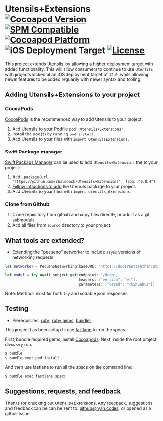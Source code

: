 # Utensils+Extensions [![Cocoapod Version](https://img.shields.io/cocoapods/v/Utensils+Extensions.svg)](https://github.com/rbaumbach/Utensils-Extensions) [![SPM Compatible](https://img.shields.io/badge/SPM-Compatible-blue)](https://swift.org/package-manager/) [![Cocoapod Platform](https://img.shields.io/badge/platform-iOS-blue.svg)](https://github.com/rbaumbach/Utensils-Extensions) ![iOS Deployment Target](https://img.shields.io/badge/iOS_Deployment_Target-13.0-964B00) [![License](https://img.shields.io/dub/l/vibe-d.svg)](https://github.com/rbaumbach/Utensils-Extensions/blob/maestro/MIT-LICENSE.txt)

This project extends [Utensils](https://github.com/rbaumbach/Utensils), by allowing a higher deployment target with added functionality.  This will allow consumers to continue to use `Utentils` with projects locked at an iOS deployment target of `12.0`, while allowing newer features to be added reguarily with newer syntax and tooling.

## Adding Utensils+Extensions to your project

### CocoaPods

[CocoaPods](http://cocoapods.org) is the recommended way to add Utensils to your project.

1.  Add Utensils to your Podfile `pod 'Utensils+Extensions'`.
2.  Install the pod(s) by running `pod install`.
3.  Add Utensils to your files with `import UtensilsExtensions`.

### Swift Package manager

[Swift Package Manager](https://swift.org/package-manager/) can be used to add `Utensils+Extensions` the to your project:

1.  Add `.package(url: "https://github.com/rbaumbach/Utensils+Extensions", from: "0.0.4")`
2.  [Follow intructions to add](https://swift.org/getting-started/#using-the-package-manager) the Utensils package to your project.
3.  Add Utensils to your files with `import Utensils_Extensions`.

### Clone from Github

1.  Clone repository from github and copy files directly, or add it as a git submodule.
2.  Add all files from `Source` directory to your project.

## What tools are extended?

* Extending the "pequeno" networker to include `async` versions of networking requests

```swift
let networker = PequenoNetworking(baseURL: "https://dogsrbettahthancats.party")

let model = try await subject.get(endpoint: "/dogs",
                                  headers: ["version": "v1"],
                                  parameters: ["breed": "chihuahua"])
```

Note: Methods exist for both `Any` and codable json responses

## Testing

* Prerequisites: [ruby](https://github.com/sstephenson/rbenv), [ruby gems](https://rubygems.org/pages/download), [bundler](http://bundler.io)

This project has been setup to use [fastlane](https://fastlane.tools) to run the specs.

First, bundle required gems, install [Cocoapods](http://cocoapods.org). Next, inside the root project directory run:

```bash
$ bundle
$ bundle exec pod install
```

And then use fastlane to run all the specs on the command line:

```bash
$ bundle exec fastlane specs
```

## Suggestions, requests, and feedback

Thanks for checking out Utensils+Extensions.  Any feedback, suggestions and feedback can be can be sent to: github@ryan.codes, or opened as a github issue.
